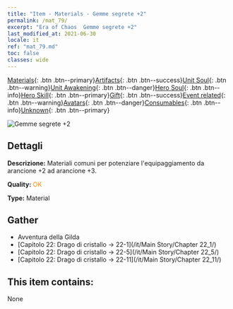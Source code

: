 ```yaml
---
title: "Item - Materials - Gemme segrete +2"
permalink: /mat_79/
excerpt: "Era of Chaos  Gemme segrete +2"
last_modified_at: 2021-06-30
locale: it
ref: "mat_79.md"
toc: false
classes: wide
---
```

 [Materials](/ItemsIT/){: .btn .btn--primary}[Artifacts](/ItemsIT/Artifacts/){: .btn .btn--success}[Unit Soul](/ItemsIT/UnitSoul/){: .btn .btn--warning}[Unit Awakening](/ItemsIT/UnitAwakening/){: .btn .btn--danger}[Hero Soul](/ItemsIT/HeroSoul/){: .btn .btn--info}[Hero Skill](/ItemsIT/HeroSkill/){: .btn .btn--primary}[Gift](/ItemsIT/Gift/){: .btn .btn--success}[Event related](/ItemsIT/Events/){: .btn .btn--warning}[Avatars](/ItemsIT/Avatars/){: .btn .btn--danger}[Consumables](/ItemsIT/Consumables/){: .btn .btn--info}[Unknown](/ItemsIT/Unknown/){: .btn .btn--primary}

 ![Gemme segrete +2](/images/t/i_cailiao_baoshi3.png)

## Dettagli
 **Descrizione:** Materiali comuni per potenziare l'equipaggiamento da arancione +2 ad arancione +3.

 **Quality:** <span style="color: #FF8C00">OK</span>

 **Type:** Material

## Gather

*    Avventura della Gilda 
*    [Capitolo 22: Drago di cristallo -> 22-1](/it/Main Story/Chapter 22_1/) 
*    [Capitolo 22: Drago di cristallo -> 22-5](/it/Main Story/Chapter 22_5/) 
*    [Capitolo 22: Drago di cristallo -> 22-11](/it/Main Story/Chapter 22_11/) 

## This item contains:

  None

